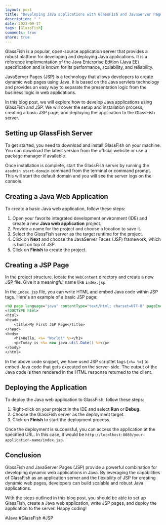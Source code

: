 ```yaml
---
layout: post
title: "Developing Java applications with GlassFish and JavaServer Pages (JSP)"
description: " "
date: 2023-09-17
tags: [GlassFish]
comments: true
share: true
---
```


GlassFish is a popular, open-source application server that provides a robust platform for developing and deploying Java applications. It is a reference implementation of the Java Enterprise Edition (Java EE) specification and is known for its performance, scalability, and reliability.

JavaServer Pages (JSP) is a technology that allows developers to create dynamic web pages using Java. It is based on the Java servlets technology and provides an easy way to separate the presentation logic from the business logic in web applications.

In this blog post, we will explore how to develop Java applications using GlassFish and JSP. We will cover the setup and installation process, creating a basic JSP page, and deploying the application to the GlassFish server.

## Setting up GlassFish Server

To get started, you need to download and install GlassFish on your machine. You can download the latest version from the official website or use a package manager if available.

Once installation is complete, start the GlassFish server by running the `asadmin start-domain` command from the terminal or command prompt. This will start the default domain and you will see the server logs on the console.

## Creating a Java Web Application

To create a basic Java web application, follow these steps:

1. Open your favorite integrated development environment (IDE) and create a new **Java web application** project.
2. Provide a name for the project and choose a location to save it.
3. Select the GlassFish server as the target runtime for the project.
4. Click on **Next** and choose the JavaServer Faces (JSF) framework, which is built on top of JSP.
5. Click on **Finish** to create the project.

## Creating a JSP Page

In the project structure, locate the `WebContent` directory and create a new JSP file. Give it a meaningful name like `index.jsp`. 

In the `index.jsp` file, you can write HTML and embed Java code within JSP tags. Here's an example of a basic JSP page:

```jsp
<%@ page language="java" contentType="text/html; charset=UTF-8" pageEncoding="UTF-8"%>
<!DOCTYPE html>
<html>
<head>
    <title>My First JSP Page</title>
</head>
<body>
    <h1>Hello, <%= "World!" %></h1>
    <p>Today is <%= new java.util.Date() %></p>
</body>
</html>
```

In the above code snippet, we have used JSP scriptlet tags (`<%= %>`) to embed Java code that gets executed on the server-side. The output of the Java code is then rendered in the HTML response returned to the client.

## Deploying the Application

To deploy the Java web application to GlassFish, follow these steps:

1. Right-click on your project in the IDE and select **Run** or **Debug**.
2. Choose the GlassFish server as the deployment target.
3. Click on **Finish** to start the deployment process.

Once the deployment is successful, you can access the application at the specified URL. In this case, it would be `http://localhost:8080/your-application-name/index.jsp`.

## Conclusion

GlassFish and JavaServer Pages (JSP) provide a powerful combination for developing dynamic web applications in Java. By leveraging the capabilities of GlassFish as an application server and the flexibility of JSP for creating dynamic web pages, developers can build scalable and robust Java applications.

With the steps outlined in this blog post, you should be able to set up GlassFish, create a Java web application, write JSP pages, and deploy the application to the server. Happy coding!

#Java #GlassFish #JSP